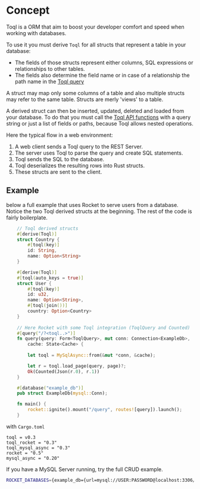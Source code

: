 # Concept

Toql is a ORM that aim to boost your developer comfort and speed when working with databases.

To use it you must derive `Toql` for all structs that represent a table in your database:
- The fields of those structs represent either columns, SQL expressions or 
relationships to other tables.
- The fields also determine the field name or in case of a relationship the path name in the [Toql query](5-query-language/1-introduction.md)

A struct may map only some columns of a table and also multiple structs may refer to the same table. Structs are merly 'views' to a table.

A derived struct can then be inserted, updated, deleted and loaded from your database. To do that you must call the [Toql API functions](3-api/1-introduction.md) with a query string or just a list of fields or paths, because Toql allows nested operations.

Here the typical flow in a web environment:
1. A web client sends a Toql query to the REST Server.
2. The server uses Toql to parse the query and create SQL statements.
3. Toql sends the SQL to the database.
4. Toql deserializes the resulting rows into Rust structs.
4. These structs are sent to the client.

## Example

below a full example that uses Rocket to serve users from a database. 
Notice the two Toql derived structs at the beginning. The rest of the code is fairly boilerplate.

```rust
	// Toql derived structs
	#[derive(Toql)]
	struct Country {
		#[toql(key)]
		id: String,
		name: Option<String>
	}

	#[derive(Toql)]
	#[toql(auto_keys = true)]
	struct User {
		#[toql(key)]
		id: u32,
		name: Option<String>,
		#[toql(join())]
		country: Option<Country>
	}
    
	// Here Rocket with some Toql integration (ToqlQuery and Counted)
	#[query("/?<toql..>")]
	fn query(query: Form<ToqlQuery>, mut conn: Connection<ExampleDb>, 
		cache: State<Cache> {
		
		let toql = MySqlAsync::from(&mut *conn, &cache);

		let r = toql.load_page(query, page)?;
		Ok(Counted(Json(r.0), r.1))
	}

	#[database("example_db")]
	pub struct ExampleDb(mysql::Conn);

	fn main() {
		rocket::ignite().mount("/query", routes![query]).launch();
	}
```

with `Cargo.toml`
```
toql = v0.3
toql_rocket = "0.3"
toql_mysql_async = "0.3"
rocket = "0.5"
mysql_async = "0.20"
```

If you have a MySQL Server running, try the full CRUD example.

```bash
ROCKET_DATABASES={example_db={url=mysql://USER:PASSWORD@localhost:3306/example_db}} cargo run --example crud_rocket_mysql

```


